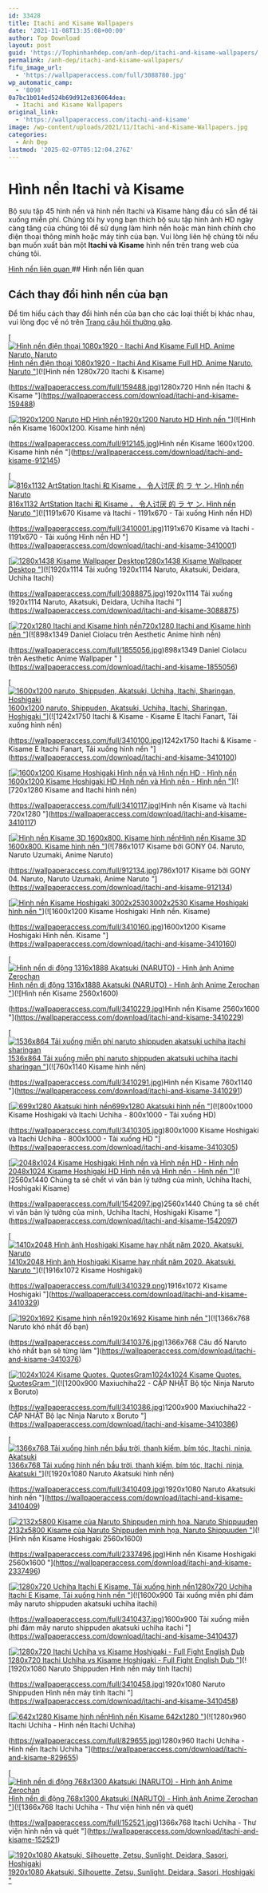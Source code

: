 ```yaml
---
id: 33428
title: Itachi and Kisame Wallpapers
date: '2021-11-08T13:35:08+00:00'
author: Top Download
layout: post
guid: 'https://Tophinhanhdep.com/anh-dep/itachi-and-kisame-wallpapers/'
permalink: /anh-dep/itachi-and-kisame-wallpapers/
fifu_image_url:
  - 'https://wallpaperaccess.com/full/3088780.jpg'
wp_automatic_camp:
  - '8098'
0a7bc1b014ed524b69d912e836064dea:
  - Itachi and Kisame Wallpapers
original_link:
  - 'https://wallpaperaccess.com/itachi-and-kisame'
image: /wp-content/uploads/2021/11/Itachi-and-Kisame-Wallpapers.jpg
categories:
  - Ảnh Đẹp
lastmod: '2025-02-07T05:12:04.276Z'
---
```

# Hình nền Itachi và Kisame

Bộ sưu tập 45 hình nền và hình nền Itachi và Kisame hàng đầu có sẵn để tải xuống miễn phí. Chúng tôi hy vọng bạn thích bộ sưu tập hình ảnh HD ngày càng tăng của chúng tôi để sử dụng làm hình nền hoặc màn hình chính cho điện thoại thông minh hoặc máy tính của bạn. Vui lòng liên hệ chúng tôi nếu bạn muốn xuất bản một **Itachi và Kisame** hình nền trên trang web của chúng tôi.

[Hình nền liên quan ](#related) ## Hình nền liên quan

## Cách thay đổi hình nền của bạn

Để tìm hiểu cách thay đổi hình nền của bạn cho các loại thiết bị khác nhau, vui lòng đọc về nó trên [Trang câu hỏi thường gặp](https://tophinhanhdep.com/faq/).

  
[[![Hình nền điện thoại 1080x1920 - Itachi And Kisame Full HD.  Anime Naruto, Naruto](https://wallpaperaccess.com/full/3088780.jpg)Hình nền điện thoại 1080x1920 - Itachi And Kisame Full HD. Anime Naruto, Naruto "](https://wallpaperaccess.com/download/itachi-and-kisame-3088780)](![Hình nền 1280x720 Itachi & Kisame)

(https://wallpaperaccess.com/full/159488.jpg)1280x720 Hình nền Itachi &amp; Kisame "](https://wallpaperaccess.com/download/itachi-and-kisame-159488)

[[![1920x1200 Naruto HD Hình nền](https://wallpaperaccess.com/full/3409968.png)1920x1200 Naruto HD Hình nền "](https://wallpaperaccess.com/download/itachi-and-kisame-3409968)](![Hình nền Kisame 1600x1200.  Kisame hình nền)

(https://wallpaperaccess.com/full/912145.jpg)Hình nền Kisame 1600x1200. Kisame hình nền "](https://wallpaperaccess.com/download/itachi-and-kisame-912145)

[[![816x1132 ArtStation Itachi 和 Kisame ， 令人讨厌 的 ラ ヤ ン.  Hình nền Naruto](https://wallpaperaccess.com/full/3409973.png)816x1132 ArtStation Itachi 和 Kisame ， 令人讨厌 的 ラ ヤ ン. Hình nền Naruto "](https://wallpaperaccess.com/download/itachi-and-kisame-3409973)](![1191x670 Kisame và Itachi - 1191x670 - Tải xuống Hình nền HD)

(https://wallpaperaccess.com/full/3410001.jpg)1191x670 Kisame và Itachi - 1191x670 - Tải xuống Hình nền HD "](https://wallpaperaccess.com/download/itachi-and-kisame-3410001)

[[![1280x1438 Kisame Wallpaper Desktop](https://wallpaperaccess.com/full/3410020.jpg)1280x1438 Kisame Wallpaper Desktop "](https://wallpaperaccess.com/download/itachi-and-kisame-3410020)](![1920x1114 Tải xuống 1920x1114 Naruto, Akatsuki, Deidara, Uchiha Itachi)

(https://wallpaperaccess.com/full/3088875.jpg)1920x1114 Tải xuống 1920x1114 Naruto, Akatsuki, Deidara, Uchiha Itachi "](https://wallpaperaccess.com/download/itachi-and-kisame-3088875)

[[![720x1280 Itachi and Kisame hình nền](https://wallpaperaccess.com/full/3410083.jpg)720x1280 Itachi and Kisame hình nền "](https://wallpaperaccess.com/download/itachi-and-kisame-3410083)](![898x1349 Daniel Ciolacu trên Aesthetic Anime hình nền)

(https://wallpaperaccess.com/full/1855056.jpg)898x1349 Daniel Ciolacu trên Aesthetic Anime Wallpaper " ](https://wallpaperaccess.com/download/itachi-and-kisame-1855056)

[[![1600x1200 naruto, Shippuden, Akatsuki, Uchiha, Itachi, Sharingan, Hoshigaki](https://wallpaperaccess.com/full/2337564.jpg)1600x1200 naruto, Shippuden, Akatsuki, Uchiha, Itachi, Sharingan, Hoshigaki "](https://wallpaperaccess.com/download/itachi-and-kisame-2337564)](![1242x1750 Itachi & Kisame - Kisame E Itachi Fanart, Tải xuống hình nền)

(https://wallpaperaccess.com/full/3410100.jpg)1242x1750 Itachi &amp; Kisame - Kisame E Itachi Fanart, Tải xuống hình nền "](https://wallpaperaccess.com/download/itachi-and-kisame-3410100)

[[![1600x1200 Kisame Hoshigaki Hình nền và Hình nền HD - Hình nền](https://wallpaperaccess.com/full/472826.png)1600x1200 Kisame Hoshigaki HD Hình nền và Hình nền - Hình nền "](https://wallpaperaccess.com/download/itachi-and-kisame-472826)](![720x1280 Kisame and Itachi hình nền)

(https://wallpaperaccess.com/full/3410117.jpg)Hình nền Kisame và Itachi 720x1280 "](https://wallpaperaccess.com/download/itachi-and-kisame-3410117)

[[![Hình nền Kisame 3D 1600x800.  Kisame hình nền](https://wallpaperaccess.com/full/3088892.jpg)Hình nền Kisame 3D 1600x800. Kisame hình nền "](https://wallpaperaccess.com/download/itachi-and-kisame-3088892)](![786x1017 Kisame bởi GONY 04. Naruto, Naruto Uzumaki, Anime Naruto)

(https://wallpaperaccess.com/full/912134.jpg)786x1017 Kisame bởi GONY 04. Naruto, Naruto Uzumaki, Anime Naruto "](https://wallpaperaccess.com/download/itachi-and-kisame-912134)

[[![Hình nền Kisame Hoshigaki 3002x2530](https://wallpaperaccess.com/full/3410133.png)3002x2530 Kisame Hoshigaki hình nền "](https://wallpaperaccess.com/download/itachi-and-kisame-3410133)](![1600x1200 Kisame Hoshigaki Hình nền.  Kisame)

(https://wallpaperaccess.com/full/3410160.jpg)1600x1200 Kisame Hoshigaki Hình nền. Kisame "](https://wallpaperaccess.com/download/itachi-and-kisame-3410160)

[[![Hình nền di động 1316x1888 Akatsuki (NARUTO) - Hình ảnh Anime Zerochan](https://wallpaperaccess.com/full/3410199.jpg)Hình nền di động 1316x1888 Akatsuki (NARUTO) - Hình ảnh Anime Zerochan "](https://wallpaperaccess.com/download/itachi-and-kisame-3410199)](![Hình nền Kisame 2560x1600)

(https://wallpaperaccess.com/full/3410229.jpg)Hình nền Kisame 2560x1600 "](https://wallpaperaccess.com/download/itachi-and-kisame-3410229)

[[![1536x864 Tải xuống miễn phí naruto shippuden akatsuki uchiha itachi sharingan](https://wallpaperaccess.com/full/3410245.jpg)1536x864 Tải xuống miễn phí naruto shippuden akatsuki uchiha itachi sharingan "](https://wallpaperaccess.com/download/itachi-and-kisame-3410245)](![760x1140 Kisame hình nền)

(https://wallpaperaccess.com/full/3410291.jpg)Hình nền Kisame 760x1140 "](https://wallpaperaccess.com/download/itachi-and-kisame-3410291)

[[![699x1280 Akatsuki hình nền](https://wallpaperaccess.com/full/3410297.jpg)699x1280 Akatsuki hình nền "](https://wallpaperaccess.com/download/itachi-and-kisame-3410297)](![800x1000 Kisame Hoshigaki và Itachi Uchiha - 800x1000 - Tải xuống HD)

(https://wallpaperaccess.com/full/3410305.jpg)800x1000 Kisame Hoshigaki và Itachi Uchiha - 800x1000 - Tải xuống HD "](https://wallpaperaccess.com/download/itachi-and-kisame-3410305)

[[![2048x1024 Kisame Hoshigaki Hình nền và Hình nền HD - Hình nền](https://wallpaperaccess.com/full/394155.jpg)2048x1024 Kisame Hoshigaki HD Hình nền và Hình nền - Hình nền "](https://wallpaperaccess.com/download/itachi-and-kisame-394155)](![2560x1440 Chúng ta sẽ chết vì văn bản lý tưởng của mình, Uchiha Itachi, Hoshigaki Kisame)

(https://wallpaperaccess.com/full/1542097.jpg)2560x1440 Chúng ta sẽ chết vì văn bản lý tưởng của mình, Uchiha Itachi, Hoshigaki Kisame "](https://wallpaperaccess.com/download/itachi-and-kisame-1542097)

[[![1410x2048 Hình ảnh Hoshigaki Kisame hay nhất năm 2020. Akatsuki, Naruto](https://wallpaperaccess.com/full/3410315.jpg)1410x2048 Hình ảnh Hoshigaki Kisame hay nhất năm 2020. Akatsuki, Naruto "](https://wallpaperaccess.com/download/itachi-and-kisame-3410315)](![1916x1072 Kisame Hoshigaki)

(https://wallpaperaccess.com/full/3410329.png)1916x1072 Kisame Hoshigaki "](https://wallpaperaccess.com/download/itachi-and-kisame-3410329)

[[![1920x1692 Kisame hình nền](https://wallpaperaccess.com/full/3088757.jpg)1920x1692 Kisame hình nền "](https://wallpaperaccess.com/download/itachi-and-kisame-3088757)](![1366x768 Naruto khó nhất đố bạn)

(https://wallpaperaccess.com/full/3410376.jpg)1366x768 Câu đố Naruto khó nhất bạn sẽ từng làm "](https://wallpaperaccess.com/download/itachi-and-kisame-3410376)

[[![1024x1024 Kisame Quotes.  QuotesGram](https://wallpaperaccess.com/full/3410381.jpg)1024x1024 Kisame Quotes. QuotesGram "](https://wallpaperaccess.com/download/itachi-and-kisame-3410381)](![1200x900 Maxiuchiha22 - CẬP NHẬT Bộ tộc Ninja Naruto x Boruto)

(https://wallpaperaccess.com/full/3410386.jpg)1200x900 Maxiuchiha22 - CẬP NHẬT Bộ lạc Ninja Naruto x Boruto "](https://wallpaperaccess.com/download/itachi-and-kisame-3410386)

[[![1366x768 Tải xuống hình nền bầu trời, thanh kiếm, bím tóc, Itachi, ninja, Akatsuki](https://wallpaperaccess.com/full/3410400.jpg)1366x768 Tải xuống hình nền bầu trời, thanh kiếm, bím tóc, Itachi, ninja, Akatsuki "](https://wallpaperaccess.com/download/itachi-and-kisame-3410400)](![1920x1080 Naruto Akatsuki hình nền)

(https://wallpaperaccess.com/full/3410409.jpg)1920x1080 Naruto Akatsuki hình nền "](https://wallpaperaccess.com/download/itachi-and-kisame-3410409)

[[![2132x5800 Kisame của Naruto Shippuden minh họa, Naruto Shippuuden](https://wallpaperaccess.com/full/912164.jpg)2132x5800 Kisame của Naruto Shippuden minh họa, Naruto Shippuuden "](https://wallpaperaccess.com/download/itachi-and-kisame-912164)](![Hình nền Kisame Hoshigaki 2560x1600)

(https://wallpaperaccess.com/full/2337496.jpg)Hình nền Kisame Hoshigaki 2560x1600 "](https://wallpaperaccess.com/download/itachi-and-kisame-2337496)

[[![1280x720 Uchiha Itachi E Kisame, Tải xuống hình nền](https://wallpaperaccess.com/full/3410431.jpg)1280x720 Uchiha Itachi E Kisame, Tải xuống hình nền "](https://wallpaperaccess.com/download/itachi-and-kisame-3410431)](![1600x900 Tải xuống miễn phí đám mây naruto shippuden akatsuki uchiha itachi)

(https://wallpaperaccess.com/full/3410437.jpg)1600x900 Tải xuống miễn phí đám mây naruto shippuden akatsuki uchiha itachi "](https://wallpaperaccess.com/download/itachi-and-kisame-3410437)

[[![1280x720 Itachi Uchiha vs Kisame Hoshigaki - Full Fight English Dub](https://wallpaperaccess.com/full/3410442.jpg)1280x720 Itachi Uchiha vs Kisame Hoshigaki - Full Fight English Dub "](https://wallpaperaccess.com/download/itachi-and-kisame-3410442)](![1920x1080 Naruto Shippuden Hình nền máy tính Itachi)

(https://wallpaperaccess.com/full/3410458.jpg)1920x1080 Naruto Shippuden Hình nền máy tính Itachi "](https://wallpaperaccess.com/download/itachi-and-kisame-3410458)

[[![642x1280 Kisame hình nền](https://wallpaperaccess.com/full/3410463.jpg)Hình nền Kisame 642x1280 "](https://wallpaperaccess.com/download/itachi-and-kisame-3410463)](![1280x960 Itachi Uchiha - Hình nền Itachi Uchiha)

(https://wallpaperaccess.com/full/829655.jpg)1280x960 Itachi Uchiha - Hình nền Itachi Uchiha "](https://wallpaperaccess.com/download/itachi-and-kisame-829655)

[[![Hình nền di động 768x1300 Akatsuki (NARUTO) - Hình ảnh Anime Zerochan](https://wallpaperaccess.com/full/3323229.jpg)Hình nền di động 768x1300 Akatsuki (NARUTO) - Hình ảnh Anime Zerochan "](https://wallpaperaccess.com/download/itachi-and-kisame-3323229)](![1366x768 Itachi Uchiha - Thư viện hình nền và quét)

(https://wallpaperaccess.com/full/152521.jpg)1366x768 Itachi Uchiha - Thư viện hình nền và quét "](https://wallpaperaccess.com/download/itachi-and-kisame-152521)

[![1920x1080 Akatsuki, Silhouette, Zetsu, Sunlight, Deidara, Sasori, Hoshigaki](https://wallpaperaccess.com/full/3410563.jpg)1920x1080 Akatsuki, Silhouette, Zetsu, Sunlight, Deidara, Sasori, Hoshigaki "](https://wallpaperaccess.com/download/itachi-and-kisame-3410563)
